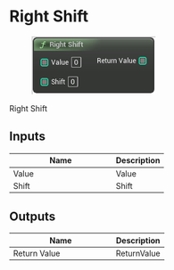 # Right Shift

<div align="left" data-full-width="false">

<figure><img src="right_shift.png" alt=""><figcaption></figcaption></figure>

</div>

Right Shift

## Inputs

<table>
<thead><tr><th width="170">Name</th><th>Description</th></tr></thead>
<tbody>
<tr><td>Value</td><td>Value</td></tr>
<tr><td>Shift</td><td>Shift</td></tr>
</tbody>
</table>

## Outputs

<table>
<thead><tr><th width="170">Name</th><th>Description</th></tr></thead>
<tbody>
<tr><td>Return Value</td><td>ReturnValue</td></tr>
</tbody>
</table>